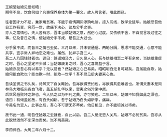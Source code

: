     王婉莹姑娘见信如晤：
    期年不见，饮食何如？凡事保养身体为第一要义。故人可言者，唯此而已。
    
    往者因才力不足，兼家境贫寒，不能于疫情期间添购电脑，接入网线，致学业延毕。姑娘恐吾他日工作有变，穷厄一世，故痛下决心，谈及分手之事。
    亦人之常情也，夫人各有志，吾本当顺姑娘之意，然伤心过度，又依依不舍，不自觉言及过往之事，忆及昔日之情，使姑娘分手不成，是吾之大过也。
    
    分手虽不成，而昔日之情已去矣。三月以来，并未尝通信。两地分隔，思虑不能交通，心意不能共享，宜乎常人异地恋之难也。虽然，犹异乎吾二人。
    吾二人乃因钱财者也。谚曰：路遥知马力，日久见人心。吾与姑娘相恋二年有余矣，当姑娘重症之时，吾心之坚定不少减；当姑娘康复之时，吾心之喜悦益于言。
    姑娘亦见吾心有以易乎？无以易也？然姑娘之心已易矣，昭昭明白无复可疑矣，吾虽能自欺，姑娘何能自欺也？能自欺一时，能欺一世乎？吾不忍见后夫妻离心也。
    
    吾读圣贤之书久矣，诗风天下自关雎始，吾亦欲得贤妇也，亦欲得共患难者也。所谓夫妻本是同林鸟大难临头各自飞者，盖五胡乱华以来，蛮夷之俗污染中原，
    后世风俗败坏之辞也，今人执之以为不刊之典，亦可笑也。二年以来，姑娘不知我如此之深也，语曰：有倾盖如故，有白头如新。吾于姑娘乃白头如新乎，痛哉。
    今虽名为恋人，此事之后，吾心不可谓无芥蒂矣。他日相见，亦不能坦诚以待矣。

    故书此一通，明吾任姑娘之去就也，自此以后，吾二人绝无恋人关系，姑娘不必忧贫矣，吾亦从此脱然洒然不复深自责矣。岂不两美哉。
    
    李药师白。大周二年六月十二。
